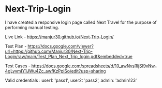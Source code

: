 # Next-Trip-Login
I have created a responsive login page called Next Travel for the purpose of performing manual testing.

Live Link - https://manjur30.github.io/Next-Trip-Login/

Test Plan - https://docs.google.com/viewer?url=https://github.com/Manjur30/Next-Trip-Login/raw/main/Test_Plan_Next_Trip_login.pdf&embedded=true

Test Cases - https://docs.google.com/spreadsheets/d/10_awNvsRljSI9vNw-4gLyvmIY1JWu4Zc_awfKzPplSo/edit?usp=sharing

Valid credentials :  user1: 'pass1',
                     user2: 'pass2',
                     admin: 'admin123'
